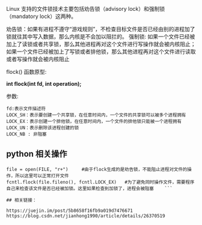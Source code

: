 Linux 支持的文件锁技术主要包括劝告锁（advisory lock）和强制锁（mandatory lock）这两种。

劝告锁：如果有进程不遵守“游戏规则”，不检查目标文件是否已经由别的进程加了锁就往其中写入数据，那么内核是不会加以阻拦的。
强制锁: 如果一个文件已经被加上了读锁或者共享锁，那么其他进程再对这个文件进行写操作就会被内核阻止； 如果一个文件已经被加上了写锁或者排他锁，那么其他进程再对这个文件进行读取或者写操作就会被内核阻止


flock()
函数原型:

**int flock(int fd, int operation);**

参数:
```
fd:表示文件描述符
LOCK_SH：表示要创建一个共享锁，在任意时间内，一个文件的共享锁可以被多个进程拥有
LOCK_EX：表示创建一个排他锁，在任意时间内，一个文件的排他锁只能被一个进程拥有
LOCK_UN：表示删除该进程创建的锁
LOCK_NB : 非阻塞
```

## python 相关操作
```
file = open(FILE, "r+")     #由于flock生成的是劝告锁，不能阻止进程对文件的操作，所以这里可以正常打开文件
fcntl.flock(file.fileno(), fcntl.LOCK_EX)   #为了避免同时操作文件，需要程序自己来检查该文件是否已经被加锁。这里如果检查到加锁了，进程会被阻塞    ``` 

## 相关链接：

https://juejin.im/post/5b8658f16fb9a019d7476671
https://blog.csdn.net/jianhong1990/article/details/26370519